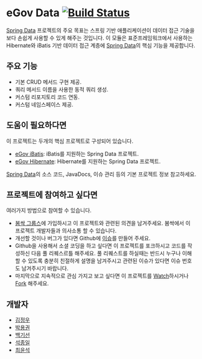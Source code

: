 # eGov Data [![Build Status](https://secure.travis-ci.org/spring-sprout/egov-data.png?branch=master)](http://travis-ci.org/spring-sprout/egov-data)

[Spring Data](http://www.springsource.org/spring-data) 프로젝트의 주요 목표는 스프링 기반 애플리케이션이 데이터 접근 기술을 보다 손쉽게 사용할 수 있게 해주는 것입니다. 이 모듈은 표준프레임워크에서 사용하는 Hibernate와 iBatis 기반 데이터 접근 계층에 [Spring Data](http://www.springsource.org/spring-data)의 핵심 기능을 제공합니다.

## 주요 기능 ##

* 기본 CRUD 메서드 구현 제공.
* 쿼리 메서드 이름을 사용한 동적 쿼리 생성.
* 커스텀 리포지토리 코드 연동.
* 커스텀 네임스페이스 제공.

## 도움이 필요하다면 ##

이 프로젝트는 두개의 핵심 프로젝트로 구성되어 있습니다.

* [eGov iBatis](https://github.com/spring-sprout/egov-data/tree/master/egov-data-ibatis): iBatis를 지원하는 Spring Data 프로젝트.
* [eGov Hibernate](https://github.com/spring-sprout/egov-data/tree/master/egov-data-hibernate): Hibernate를 지원하는 Spring Data 프로젝트.

[Spring Data](http://www.springsource.org/spring-data)의 소스 코드, JavaDocs, 이슈 관리 등의 기본 프로젝트 정보 참고하세요.

## 프로젝트에 참여하고 싶다면 ##

여러가지 방법으로 참여할 수 있습니다.

* [봄싹 그룹스](https://groups.google.com/forum/?fromgroups#!forum/springsprout)에 가입하시고 이 프로젝트와 관련된 의견을 남겨주세요. 봄싹에서 이 프로젝트 개발자들과 의사소통 할 수 있습니다.
* 개선할 것이나 버그가 있다면 Github에 [이슈](https://github.com/spring-sprout/egov-data/issues)를 만들어 주세요.
* Github을 사용해서 소셜 코딩을 하고 싶다면 이 프로젝트를 포크하시고 코드를 작성하신 다음 풀 리퀘스르틀 해주세요. 풀 리퀘스트를 하실때는 반드시 누구나 이해할 수 있도록 충분히 친절하게 설명을 남겨주시고 관련된 이슈가 있다면 이슈 번호도 남겨주시기 바랍니다.
* 마지막으로 지속적으로 관심 가지고 보고 싶다면 이 프로젝트를 [Watch](https://github.com/spring-sprout/egov-data/toggle_watch)하시거나 [Fork](https://github.com/spring-sprout/egov-data/fork_select) 해주세요.

## 개발자 ##

* [김정우](https://github.com/miracle0k)
* [박용권](https://github.com/arawn)
* [백기선](https://github.com/keesun)
* [석종일](https://github.com/daclouds)
* [최윤석](https://github.com/ethdemor)
